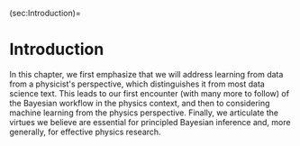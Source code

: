 (sec:Introduction)=
# Introduction

In this chapter, we first emphasize that we will address learning from data from a physicist's perspective, which distinguishes it from most data science text. 
This leads to our first encounter (with many more to follow) of the Bayesian workflow in the physics context, and then to considering machine learning from the physics perspective. 
Finally, we articulate the virtues we believe are essential for principled Bayesian inference and, more generally, for effective physics research.
